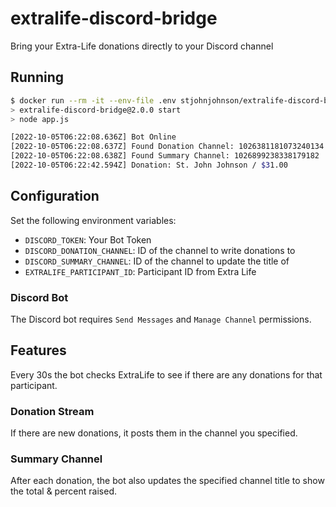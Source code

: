 # extralife-discord-bridge
Bring your Extra-Life donations directly to your Discord channel

## Running

```bash
$ docker run --rm -it --env-file .env stjohnjohnson/extralife-discord-bridge:latest
> extralife-discord-bridge@2.0.0 start
> node app.js

[2022-10-05T06:22:08.636Z] Bot Online
[2022-10-05T06:22:08.637Z] Found Donation Channel: 1026381181073240134
[2022-10-05T06:22:08.638Z] Found Summary Channel: 1026899238338179182
[2022-10-05T06:22:42.594Z] Donation: St. John Johnson / $31.00
```

## Configuration

Set the following environment variables:

- `DISCORD_TOKEN`: Your Bot Token
- `DISCORD_DONATION_CHANNEL`: ID of the channel to write donations to
- `DISCORD_SUMMARY_CHANNEL`: ID of the channel to update the title of
- `EXTRALIFE_PARTICIPANT_ID`: Participant ID from Extra Life

### Discord Bot

The Discord bot requires `Send Messages` and `Manage Channel` permissions.

## Features

Every 30s the bot checks ExtraLife to see if there are any donations for that participant.

### Donation Stream

If there are new donations, it posts them in the channel you specified.

### Summary Channel

After each donation, the bot also updates the specified channel title to show the total & percent raised.